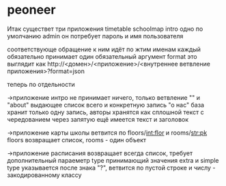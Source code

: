# peoneer
Итак
существет три приложения
timetable
schoolmap
intro
одно по умолчанию admin он потребует пароль и имя пользователя

соответствующе обращение к ним идёт по жтим именам
каждый обязательно принимает один обязательный аргумент format
это выглядит как http://<домен>/<приложение>/<внутреннее ветвление приложения>?format=json

теперь по отдельности

->приложение интро не принимает ничего, только ветвление "" и "about" выдающее список всего и конкретную запись "о нас"
база хранит только одну запись, авторы хранятся как сплошной текст с чередованием через запятую
ещё имеется текст и заголовок

->приложение карты школы ветвится по floors/<int:flor> и rooms/<str:pk>
floors возвращает список, rooms - один объект

->приложение расписания возвращает всегда список, требует дополнительный параеметр type принимающий значения extra и simple
type указывается после знака "?", ветвится по пустой строке и числу - закодированному классу
